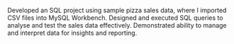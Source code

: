 Developed an SQL project using sample pizza sales data, where I imported CSV files into MySQL Workbench. Designed and executed SQL queries to analyse and test the sales 
data effectively. Demonstrated ability to manage and interpret data for insights and reporting.
